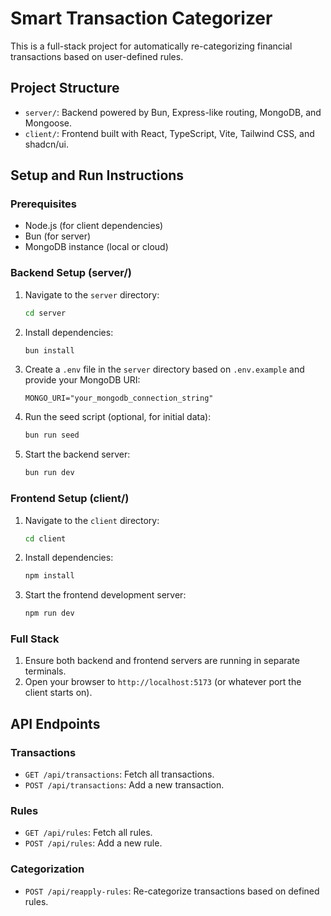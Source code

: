 # Smart Transaction Categorizer

This is a full-stack project for automatically re-categorizing financial transactions based on user-defined rules.

## Project Structure

- `server/`: Backend powered by Bun, Express-like routing, MongoDB, and Mongoose.
- `client/`: Frontend built with React, TypeScript, Vite, Tailwind CSS, and shadcn/ui.

## Setup and Run Instructions

### Prerequisites

- Node.js (for client dependencies)
- Bun (for server)
- MongoDB instance (local or cloud)

### Backend Setup (server/)

1.  Navigate to the `server` directory:
    ```bash
    cd server
    ```
2.  Install dependencies:
    ```bash
    bun install
    ```
3.  Create a `.env` file in the `server` directory based on `.env.example` and provide your MongoDB URI:
    ```
    MONGO_URI="your_mongodb_connection_string"
    ```
4.  Run the seed script (optional, for initial data):
    ```bash
    bun run seed
    ```
5.  Start the backend server:
    ```bash
    bun run dev
    ```

### Frontend Setup (client/)

1.  Navigate to the `client` directory:
    ```bash
    cd client
    ```
2.  Install dependencies:
    ```bash
    npm install
    ```
3.  Start the frontend development server:
    ```bash
    npm run dev
    ```

### Full Stack

1.  Ensure both backend and frontend servers are running in separate terminals.
2.  Open your browser to `http://localhost:5173` (or whatever port the client starts on).

## API Endpoints

### Transactions

- `GET /api/transactions`: Fetch all transactions.
- `POST /api/transactions`: Add a new transaction.

### Rules

- `GET /api/rules`: Fetch all rules.
- `POST /api/rules`: Add a new rule.

### Categorization

- `POST /api/reapply-rules`: Re-categorize transactions based on defined rules.